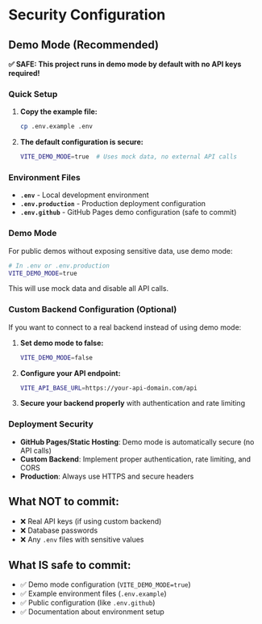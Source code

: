 # Security Configuration

## Demo Mode (Recommended)

**✅ SAFE: This project runs in demo mode by default with no API keys required!**

### Quick Setup

1. **Copy the example file:**
   ```bash
   cp .env.example .env
   ```

2. **The default configuration is secure:**
   ```bash
   VITE_DEMO_MODE=true  # Uses mock data, no external API calls
   ```

### Environment Files

- **`.env`** - Local development environment
- **`.env.production`** - Production deployment configuration
- **`.env.github`** - GitHub Pages demo configuration (safe to commit)

### Demo Mode

For public demos without exposing sensitive data, use demo mode:

```bash
# In .env or .env.production
VITE_DEMO_MODE=true
```

This will use mock data and disable all API calls.

### Custom Backend Configuration (Optional)

If you want to connect to a real backend instead of using demo mode:

1. **Set demo mode to false:**
   ```bash
   VITE_DEMO_MODE=false
   ```

2. **Configure your API endpoint:**
   ```bash
   VITE_API_BASE_URL=https://your-api-domain.com/api
   ```

3. **Secure your backend properly** with authentication and rate limiting

### Deployment Security

- **GitHub Pages/Static Hosting**: Demo mode is automatically secure (no API calls)
- **Custom Backend**: Implement proper authentication, rate limiting, and CORS
- **Production**: Always use HTTPS and secure headers

## What NOT to commit:

- ❌ Real API keys (if using custom backend)
- ❌ Database passwords
- ❌ Any `.env` files with sensitive values

## What IS safe to commit:

- ✅ Demo mode configuration (`VITE_DEMO_MODE=true`)
- ✅ Example environment files (`.env.example`)
- ✅ Public configuration (like `.env.github`)
- ✅ Documentation about environment setup